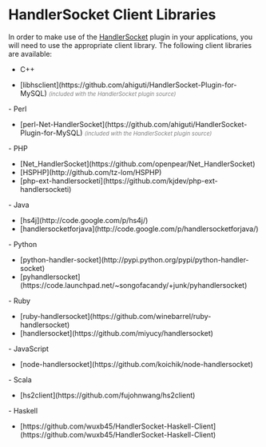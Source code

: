 # HandlerSocket Client Libraries

In order to make use of the [HandlerSocket](/sql-statements-structure/nosql/handlersocket) plugin in your
applications, you will need to use the appropriate client library. The
following client libraries are available:

- C++
<ul start="1"><li>[libhsclient](https://github.com/ahiguti/HandlerSocket-Plugin-for-MySQL) <em><span class="cstm-style" style="font-size:0.8em;color:gray;">(included with the HandlerSocket plugin source)</span></em>
</li></ul>
- Perl
<ul start="1"><li>[perl-Net-HandlerSocket](https://github.com/ahiguti/HandlerSocket-Plugin-for-MySQL)  <em><span class="cstm-style" style="font-size:0.8em;color:gray;">(included with the HandlerSocket plugin source)</span></em>
</li></ul>
- PHP
<ul start="1"><li>[Net_HandlerSocket](https://github.com/openpear/Net_HandlerSocket)
</li><li>[HSPHP](http://github.com/tz-lom/HSPHP)
</li><li>[php-ext-handlersocketi](https://github.com/kjdev/php-ext-handlersocketi)
</li></ul>
- Java
<ul start="1"><li>[hs4j](http://code.google.com/p/hs4j/)
</li><li>[handlersocketforjava](http://code.google.com/p/handlersocketforjava/)
</li></ul>
- Python
<ul start="1"><li>[python-handler-socket](http://pypi.python.org/pypi/python-handler-socket)
</li><li>[pyhandlersocket](https://code.launchpad.net/~songofacandy/+junk/pyhandlersocket)
</li></ul>
- Ruby
<ul start="1"><li>[ruby-handlersocket](https://github.com/winebarrel/ruby-handlersocket)
</li><li>[handlersocket](https://github.com/miyucy/handlersocket)
</li></ul>
- JavaScript
<ul start="1"><li>[node-handlersocket](https://github.com/koichik/node-handlersocket)
</li></ul>
- Scala
<ul start="1"><li>[hs2client](https://github.com/fujohnwang/hs2client)
</li></ul>
- Haskell
<ul start="1"><li>[https://github.com/wuxb45/HandlerSocket-Haskell-Client](https://github.com/wuxb45/HandlerSocket-Haskell-Client)
</li></ul>